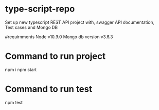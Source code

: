 # type-script-repo
Set up new typescript REST API project with, swagger API documentation, Test cases and Mongo DB

#requirnments
Node v10.9.0
Mongo db version v3.6.3

# Command to run project 
npm i
npm start

# Command to run test 
npm test